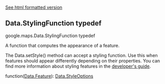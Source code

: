 [See html formatted version](https://huasofoundries.github.io/google-maps-documentation/Data.StylingFunction.html)


Data.StylingFunction typedef
----------------------------

google.maps.Data.StylingFunction typedef

A function that computes the appearance of a feature.

The Data.setStyle() method can accept a styling function. Use this when features should appear differently depending on their properties. You can find more information about styling features in the [developer's guide](https://developers.google.com/maps/documentation/javascript/datalayer#style_geojson_data).

function([Data.Feature](Data.Feature.md)): [Data.StyleOptions](Data.StyleOptions.md)